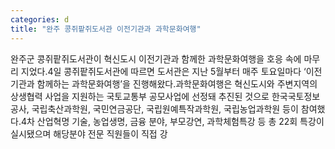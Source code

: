 ```yaml
---
categories: d
title: "완주 콩쥐팥쥐도서관 이전기관과 과학문화여행"
---
```

완주군 콩쥐팥쥐도서관이 혁신도시 이전기관과 함께한 과학문화여행을 호응 속에 마무리 지었다.4일 콩쥐팥쥐도서관에 따르면 도서관은 지난 5월부터 매주 토요일마다 ‘이전기관과 함께하는 과학문화여행’을 진행해왔다.과학문화여행은 혁신도시와 주변지역의 상생협력 사업을 지원하는 국토교통부 공모사업에 선정돼 추진된 것으로 한국국토정보공사, 국립축산과학원, 국민연금공단, 국립원예특작과학원, 국립농업과학원 등이 참여했다.4차 산업혁명 기술, 농업생명, 금융 분야, 부모강연, 과학체험특강 등 총 22회 특강이 실시됐으며 해당분야 전문 직원들이 직접 강